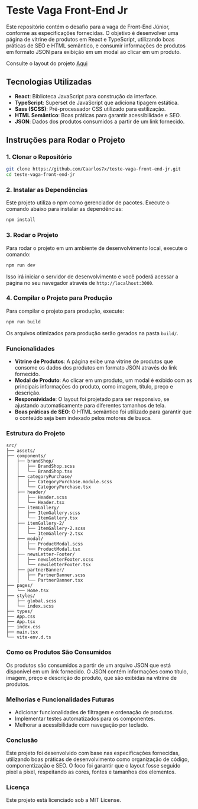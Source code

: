 # Teste Vaga Front-End Jr

Este repositório contém o desafio para a vaga de Front-End Júnior, conforme as especificações fornecidas. O objetivo é desenvolver uma página de vitrine de produtos em React e TypeScript, utilizando boas práticas de SEO e HTML semântico, e consumir informações de produtos em formato JSON para exibição em um modal ao clicar em um produto.

Consulte o layout do projeto [Aqui](https://www.figma.com/design/rWnzPeoxgynuNPsJjV0VmV/Teste-Front-End-Jr?node-id=0-1&p=f&t=sa4YCwrro7ucjhQr-0)


## Tecnologias Utilizadas

- **React**: Biblioteca JavaScript para construção da interface.
- **TypeScript**: Superset de JavaScript que adiciona tipagem estática.
- **Sass (SCSS)**: Pré-processador CSS utilizado para estilização.
- **HTML Semântico**: Boas práticas para garantir acessibilidade e SEO.
- **JSON**: Dados dos produtos consumidos a partir de um link fornecido.

## Instruções para Rodar o Projeto

### 1. Clonar o Repositório

```bash
git clone https://github.com/Caarlos7x/teste-vaga-front-end-jr.git
cd teste-vaga-front-end-jr
```

### 2. Instalar as Dependências

Este projeto utiliza o npm como gerenciador de pacotes. Execute o comando abaixo para instalar as dependências:
```bash
npm install
```

### 3. Rodar o Projeto
Para rodar o projeto em um ambiente de desenvolvimento local, execute o comando:
```bash
npm run dev
```
Isso irá iniciar o servidor de desenvolvimento e você poderá acessar a página no seu navegador através de `http://localhost:3000`.

### 4. Compilar o Projeto para Produção
Para compilar o projeto para produção, execute:

```bash
npm run build
```
Os arquivos otimizados para produção serão gerados na pasta `build/`.

### Funcionalidades

- **Vitrine de Produtos**: A página exibe uma vitrine de produtos que consome os dados dos produtos em formato JSON através do link fornecido.
- **Modal de Produto**: Ao clicar em um produto, um modal é exibido com as principais informações do produto, como imagem, título, preço e descrição.
- **Responsividade**: O layout foi projetado para ser responsivo, se ajustando automaticamente para diferentes tamanhos de tela.
- **Boas práticas de SEO**: O HTML semântico foi utilizado para garantir que o conteúdo seja bem indexado pelos motores de busca.

### Estrutura do Projeto

```plaintext
src/
├── assets/
├── components/
│   ├── brandShop/
│   │   ├── BrandShop.scss
│   │   └── BrandShop.tsx
│   ├── categoryPurchase/
│   │   ├── CategoryPurchase.module.scss
│   │   └── CategoryPurchase.tsx
│   ├── header/
│   │   ├── Header.scss
│   │   └── Header.tsx
│   ├── itemGallery/
│   │   ├── ItemGallery.scss
│   │   └── ItemGallery.tsx
│   ├── itemGallery-2/
│   │   ├── ItemGallery-2.scss
│   │   └── ItemGallery-2.tsx
│   ├── modal/
│   │   ├── ProductModal.scss
│   │   └── ProductModal.tsx
│   ├── newsLetter-Footer/
│   │   ├── newsletterFooter.scss
│   │   └── newsletterFooter.tsx
│   ├── partnerBanner/
│   │   ├── PartnerBanner.scss
│   │   └── PartnerBanner.tsx
├── pages/
│   └── Home.tsx
├── styles/
│   ├── global.scss
│   └── index.scss
├── types/
├── App.css
├── App.tsx
├── index.css
├── main.tsx
└── vite-env.d.ts
```

### Como os Produtos São Consumidos

Os produtos são consumidos a partir de um arquivo JSON que está disponível em um link fornecido. O JSON contém informações como título, imagem, preço e descrição do produto, que são exibidas na vitrine de produtos.

### Melhorias e Funcionalidades Futuras

- Adicionar funcionalidades de filtragem e ordenação de produtos.
- Implementar testes automatizados para os componentes.
- Melhorar a acessibilidade com navegação por teclado.

### Conclusão
Este projeto foi desenvolvido com base nas especificações fornecidas, utilizando boas práticas de desenvolvimento como organização de código, componentização e SEO. O foco foi garantir que o layout fosse seguido pixel a pixel, respeitando as cores, fontes e tamanhos dos elementos.

### Licença
Este projeto está licenciado sob a MIT License.
